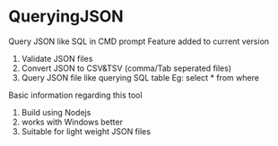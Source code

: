 # QueryingJSON
Query JSON like SQL in CMD prompt
Feature added to current version
1. Validate JSON files
2. Convert JSON to CSV&TSV (comma/Tab seperated files)
3. Query JSON file like querying SQL table
   Eg: select * from <file> where <parameters>
  
 Basic information regarding this tool
 1. Build using Nodejs
 2. works with Windows better
 3. Suitable for light weight JSON files
